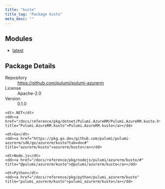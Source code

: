 ```yaml
---
title: "kusto"
title_tag: "Package kusto"
meta_desc: ""
---
```


<!-- WARNING: this file was generated by Pulumi Docs Generator. -->
<!-- Do not edit by hand unless you're certain you know what you are doing! -->



<h2 id="modules">Modules</h2>
<ul class="api">
    <li><a href="latest/" title="latest"><span class="symbol module"></span>latest</a></li>
</ul>

<h2 id="package-details">Package Details</h2>
<dl class="package-details">
	<dt>Repository</dt>
	<dd><a href="https://github.com/pulumi/pulumi-azurerm">https://github.com/pulumi/pulumi-azurerm</a></dd>
	<dt>License</dt>
	<dd>Apache-2.0</dd>
	<dt>Version</dt>
	<dd>0.1.0</dd>
</dl>



<dl class="tabular">

    <dt>.NET</dt>
    <dd><a href="/docs/reference/pkg/dotnet/Pulumi.AzureRM/Pulumi.AzureRM.kusto.html" title="Pulumi.AzureRM.kusto">Pulumi.AzureRM.kusto</a></dd>

    <dt>Go</dt>
    <dd><a href="https://pkg.go.dev/github.com/pulumi/pulumi-azurerm/sdk/go/azurerm/kusto?tab=doc#" title="azurerm/kusto">azurerm/kusto</a></dd>

    <dt>Node.js</dt>
    <dd><a href="/docs/reference/pkg/nodejs/pulumi/azurerm/kusto/#" title="@pulumi/azurerm/kusto">@pulumi/azurerm/kusto</a></dd>

    <dt>Python</dt>
    <dd><a href="/docs/reference/pkg/python/pulumi_azurerm/kusto" title="pulumi_azurerm/kusto">pulumi_azurerm/kusto</a></dd>

</dl>

